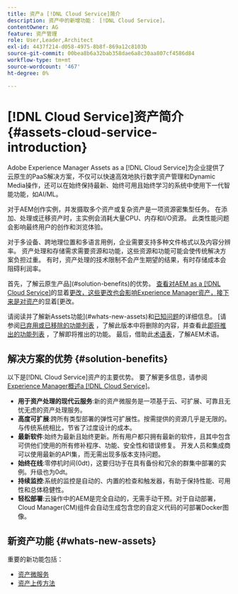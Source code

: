 ```yaml
---
title: 资产a [!DNL Cloud Service]简介
description: 资产中的新增功能： [!DNL Cloud Service]。
contentOwner: AG
feature: 资产管理
role: User,Leader,Architect
exl-id: 4437f214-d058-4975-8b8f-869a12c8103b
source-git-commit: 00bea8b6a32bab358dae6a8c30aa807cf4586d84
workflow-type: tm+mt
source-wordcount: '467'
ht-degree: 0%

---
```


# [!DNL Cloud Service]资产简介 {#assets-cloud-service-introduction}

<!-- Need review information from gklebus -->

Adobe Experience Manager Assets as a [!DNL Cloud Service]为企业提供了云原生的PaaS解决方案，不仅可以快速高效地执行数字资产管理和Dynamic Media操作，还可以在始终保持最新、始终可用且始终学习的系统中使用下一代智能功能，如AI/ML。

对于AEM创作实例，并发摄取多个资产或复杂资产是一项资源密集型任务。 在添加、处理或迁移资产时，主实例会消耗大量CPU、内存和I/O资源。 此类性能问题会影响最终用户的创作和浏览体验。

对于多设备、跨地理位置和多语言用例，企业需要支持多种文件格式以及内容分辨率。 资产处理和存储需求需要资源和功能，这些资源和功能可能会使传统解决方案负担过重。 有时，资产处理的技术限制不会产生期望的结果，有时存储成本会阻碍利润率。

首先，了解云原生产品](#solution-benefits)的优势。 [查看对AEM as a [!DNL Cloud Service]](/help/release-notes/aem-cloud-changes.md)的显着[更改，这些更改也会影响Experience Manager资产，接下来是对资产](/help/assets/assets-cloud-changes.md)的显着[更改。

请阅读并了解新Assets功能](#whats-new-assets)和[已知问题](/help/release-notes/known-issues.md)的详细信息。 [请参阅[已弃用或已移除的功能列表](/help/release-notes/deprecated-removed-features.md) ，了解此版本中将删除的内容，并查看此[即将推出的功能列表](/help/release-notes/known-issues.md#upcoming-assets-capabilities) ，了解即将推出的功能。 最后，借助此[术语表](/help/overview/terminology.md)，了解AEM术语。

## 解决方案的优势 {#solution-benefits}

以下是[!DNL Cloud Service]资产的主要优势。 要了解更多信息，请参阅[Experience Manager概述a [!DNL Cloud Service]](/help/overview/introduction.md)。

* **用于资产处理的现代云服务**:新的资产微服务是一项基于云、可扩展、可靠且无忧无虑的资产处理服务。
* **高度可扩展**:跨所有类型部署的弹性可扩展性。按需提供的资源几乎是无限的。 与传统系统相比，节省了过度设计的成本。
* **最新软件**:始终为最新且始终更新。所有用户都只拥有最新的软件，且其中包含可供他们使用的所有修补程序、功能、安全性和错误修复。 开发人员和集成商可以使用最新的API集，而无需出现多版本支持问题。
* **始终在线**:零停机时间(0dt)，这要归功于在具有备份和冗余的群集中部署的实例。升级也为0dt。
* **持续监控**:系统的监控是自动的、内置的检查和触发器，有助于保持性能、可用性和总体稳健性。
* **轻松部署**:云操作中的AEM是完全自动的，无需手动干预。对于自动部署，Cloud Manager(CM)组件会自动生成包含您的自定义代码的可部署Docker图像。

## 新资产功能 {#whats-new-assets}

重要的新功能包括：

* [资产微服务](/help/assets/asset-microservices-overview.md)
* [资产上传方法](/help/assets/add-assets.md)
